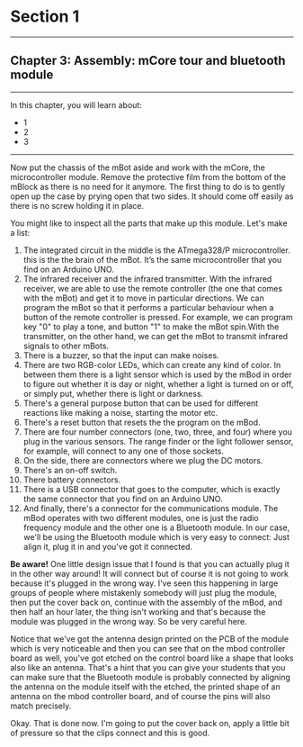 # Section 1

---

## Chapter 3: Assembly: mCore tour and bluetooth module

---

In this chapter, you will learn about:

* 1
* 2
* 3

---

Now put the chassis of the mBot aside and work with the mCore, the microcontroller module. Remove the protective film from the bottom of the mBlock as there is no need for it anymore. The first thing to do is to gently open up the case by prying open that two sides. It should come off easily as there is no screw holding it in place.

You might like to inspect all the parts that make up this module. Let's make a list:

1. The integrated circuit in the middle is the ATmega328/P microcontroller. this is the the brain of the mBot. It’s the same microcontroller that you find on an Arduino UNO.
2. The infrared receiver and the infrared transmitter. With the infrared receiver, we are able to use the remote controller \(the one that comes with the mBot\) and get it to move in particular directions. We can program the mBot so that it performs a particular behaviour when a button of the remote controller is pressed. For example, we can program key "0" to play a tone, and button "1" to make the mBot spin.With the transmitter, on the other hand, we can get the mBot to transmit infrared signals to other mBots.
3. There is a buzzer, so that the input can make noises.
4. There are two RGB-color LEDs, which can create any kind of color. In between them there is a light sensor which is used by the mBod in order to figure out whether it is day or night, whether a light is turned on or off, or simply put, whether there is light or darkness.
5. There's a general purpose button that can be used for different reactions like making a noise, starting the motor etc.
6. There's a reset button that resets the the program on the mBod.
7. There are four number connectors \(one, two, three, and four\) where you plug in the various sensors. The range finder or the light follower sensor, for example, will connect to any one of those sockets.
8. On the side, there are connectors where we plug the DC motors.
9. There's an on-off switch.
10. There battery connectors.
11. There is a USB connector that goes to the computer, which is exactly the same connector that you find on an Arduino UNO. 
12. And finally, there's a connector for the communications module. The mBod operates with two different modules, one is just the radio frequency module and the other one is a Bluetooth module. In our case, we'll be using the Bluetooth module which is very easy to connect: Just align it, plug it in and you've got it connected.

**Be aware!** One little design issue that I found is that you can actually plug it in the other way around! It will connect but of course it is not going to work because it's plugged in the wrong way. I've seen this happening in large groups of people where mistakenly somebody will just plug the module, then put the cover back on, continue with the assembly of the mBod, and then half an hour later, the thing isn't working and that's because the module was plugged in the wrong way. So be very careful here.

Notice that we've got the antenna design printed on the PCB of the module which is very noticeable and then you can see that on the mbod controller board as well, you've got etched on the control board like a shape that looks also like an antenna. That's a hint that you can give your students that you can make sure that the Bluetooth module is probably connected by aligning the antenna on the module itself with the etched, the printed shape of an antenna on the mbod controller board, and of course the pins will also match precisely.

Okay. That is done now. I'm going to put the cover back on, apply a little bit of pressure so that the clips connect and this is good.

